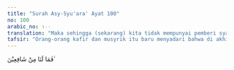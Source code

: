 ```yaml
---
title: "Surah Asy-Syu'ara' Ayat 100"
no: 100
arabic_no: ١٠٠
translation: "Maka sehingga (sekarang) kita tidak mempunyai pemberi syafaat (penolong),"
tafsir: "Orang-orang kafir dan musyrik itu baru menyadari bahwa di akhirat ini, tidak ada orang lain ataupun malaikat yang akan membantu mereka melepaskan diri dari azab Allah yang sudah di depan mata. Seandainya, di dunia dulu mereka beriman dan beramal saleh, pasti hal itu akan memberi syafaat kepada mereka.."
---
```

فَمَا لَنَا مِنْ شَافِعِيْنَ ۙ 